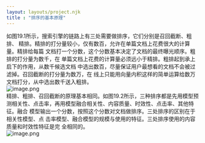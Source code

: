 ```yaml
---
layout: layouts/project.njk
title : "排序的基本原理"
---
```

如图19.1所示，搜索引擎的链路上有三处需要做排序，它们分别是召回截断、粗排、 精排。精排的打分量较小，仅有数百，允许在单篇文档上花费很大的计算量。精排给每篇 文档打一个分数，这个分数基本决定了文档的最终曝光顺序。粗排的打分量为数千，在 单篇文档上花费的计算量必须远小于精排。粗排起到承上启下的作用，从数千候选文档 中选出数百，尽量保证用户最想看的文档不会被过滤掉。召回截断的打分量为数万，在 线上只能用向量内积这样的简单运算给数万文档打分，从中选出数千送入粗排。<br />![image.png](https://cdn.nlark.com/yuque/0/2024/png/39093873/1715010369823-8f2f71ce-b7dd-4f87-9d7e-62c9f64f0caa.png#averageHue=%23f7f7f7&clientId=ud6710115-4643-4&from=paste&height=194&id=uf5e0dc19&originHeight=194&originWidth=671&originalType=binary&ratio=1&rotation=0&showTitle=false&size=23068&status=done&style=none&taskId=u02da3895-58a3-4f1c-ac08-1d6526cd6db&title=&width=671)<br /> 
精排、粗排、召回截断的原理基本相同。如图19.2所示，三种排序都是先用模型预 测相关性、点击率，再用模型融合相关性、内容质量、时效性、点击率、其他特征。融合 模型输出一个分数，按照这个分数对文档做排序。三处排序的区别在于相关性模型、点 击率模型、融合模型的规模与使用的特征。三处排序使用的内容质量和时效性特征是完 全相同的。 <br />![image.png](https://cdn.nlark.com/yuque/0/2024/png/39093873/1715010382300-ac55a970-2cad-420e-ad5b-ddc149d83b00.png#averageHue=%23d3bba3&clientId=ud6710115-4643-4&from=paste&height=262&id=u91a87181&originHeight=262&originWidth=686&originalType=binary&ratio=1&rotation=0&showTitle=false&size=28804&status=done&style=none&taskId=u12edd873-dd96-4588-8251-f37cb9d1b6b&title=&width=686) 
